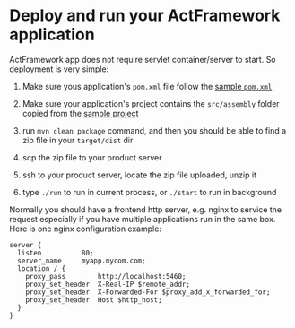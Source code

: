 # Deploy and run your ActFramework application

ActFramework app does not require servlet container/server to start. So deployment is very simple:

1. Make sure yous application's `pom.xml` file follow the [sample `pom.xml`](https://github.com/actframework/act-demo-apps/blob/master/helloworld/pom.xml)

2. Make sure your application's project contains the `src/assembly` folder copied from the [sample project](https://github.com/actframework/act-demo-apps/tree/master/helloworld/src/assembly) 

3. run `mvn clean package` command, and then you should be able to find a zip file in your `target/dist` dir

4. scp the zip file to your product server

5. ssh to your product server, locate the zip file uploaded, unzip it

6. type `./run` to run in current process, or `./start` to run in background

Normally you should have a frontend http server, e.g. nginx to service the request especially if you have multiple applications run in the same box. Here is one nginx configuration example:

```
server {
  listen          80;
  server_name     myapp.mycom.com;
  location / {
    proxy_pass        http://localhost:5460;
    proxy_set_header  X-Real-IP $remote_addr;
    proxy_set_header  X-Forwarded-For $proxy_add_x_forwarded_for;
    proxy_set_header  Host $http_host;
  }
}
```

